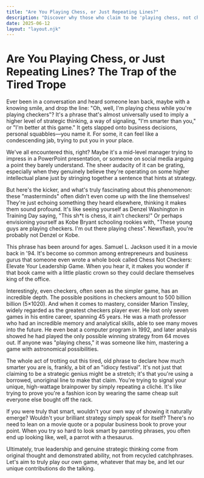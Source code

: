 ```yaml
---
title: "Are You Playing Chess, or Just Repeating Lines?"
description: "Discover why those who claim to be 'playing chess, not checkers' might be missing the real brilliance of strategy."
date: 2025-06-12
layout: "layout.njk"
---
```


# Are You Playing Chess, or Just Repeating Lines? The Trap of the Tired Trope

Ever been in a conversation and heard someone lean back, maybe with a knowing smile, and drop the line: "Oh, well, I'm playing chess while you're playing checkers"? It's a phrase that's almost universally used to imply a higher level of strategic thinking, a way of signaling, "I'm smarter than you," or "I'm better at this game." It gets slapped onto business decisions, personal squabbles—you name it. For some, it can feel like a condescending jab, trying to put you in your place.

We've all encountered this, right? Maybe it's a mid-level manager trying to impress in a PowerPoint presentation, or someone on social media arguing a point they barely understand. The sheer audacity of it can be grating, especially when they genuinely believe they're operating on some higher intellectual plane just by stringing together a sentence that hints at strategy.

But here's the kicker, and what's truly fascinating about this phenomenon: these "masterminds" often didn't even come up with the line themselves! They're just echoing something they heard elsewhere, thinking it makes them sound profound. It's like seeing yourself as Denzel Washington in Training Day saying, "This sh*t is chess, it ain't checkers!" Or perhaps envisioning yourself as Kobe Bryant schooling rookies with, "These young guys are playing checkers. I'm out there playing chess". Newsflash, you're probably not Denzel or Kobe.

This phrase has been around for ages. Samuel L. Jackson used it in a movie back in '94. It's become so common among entrepreneurs and business gurus that someone even wrote a whole book called Chess Not Checkers: Elevate Your Leadership Game. When you hear it, it makes you wonder if that book came with a little plastic crown so they could declare themselves king of the office.

Interestingly, even checkers, often seen as the simpler game, has an incredible depth. The possible positions in checkers amount to 500 billion billion (5×1020). And when it comes to mastery, consider Marion Tinsley, widely regarded as the greatest checkers player ever. He lost only seven games in his entire career, spanning 45 years. He was a math professor who had an incredible memory and analytical skills, able to see many moves into the future. He even beat a computer program in 1992, and later analysis showed he had played the only possible winning strategy from 64 moves out. If anyone was "playing chess," it was someone like him, mastering a game with astronomical possibilities.

The whole act of trotting out this tired, old phrase to declare how much smarter you are is, frankly, a bit of an "idiocy festival". It's not just that claiming to be a strategic genius might be a stretch; it's that you're using a borrowed, unoriginal line to make that claim. You're trying to signal your unique, high-wattage brainpower by simply repeating a cliché. It's like trying to prove you're a fashion icon by wearing the same cheap suit everyone else bought off the rack.

If you were truly that smart, wouldn't your own way of showing it naturally emerge? Wouldn't your brilliant strategy simply speak for itself? There's no need to lean on a movie quote or a popular business book to prove your point. When you try so hard to look smart by parroting phrases, you often end up looking like, well, a parrot with a thesaurus.

Ultimately, true leadership and genuine strategic thinking come from original thought and demonstrated ability, not from recycled catchphrases. Let's aim to truly play our own game, whatever that may be, and let our unique contributions do the talking.